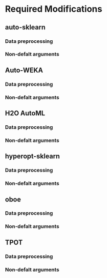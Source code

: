 # Required Modifications


## auto-sklearn

### Data preprocessing

### Non-defalt arguments

## Auto-WEKA

### Data preprocessing

### Non-defalt arguments

## H2O AutoML

### Data preprocessing

### Non-defalt arguments

## hyperopt-sklearn

### Data preprocessing

### Non-defalt arguments

## oboe

### Data preprocessing

### Non-defalt arguments

## TPOT

### Data preprocessing

### Non-defalt arguments

